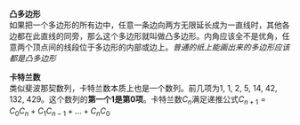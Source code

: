 **凸多边形**  
如果把一个多边形的所有边中，任意一条边向两方无限延长成为一直线时，其他各边都在此直线的同旁，那么这个多边形就叫做凸多边形。内角应该全不是优角，任意两个顶点间的线段位于多边形的内部或边上。*普通的纸上能画出来的多边形应该都是凸多边形*  

**卡特兰数**  
类似斐波那契数列，卡特兰数本质上也是一个数列。前几项为1, 1, 2, 5, 14, 42, 132, 429。这个数列的**第一个1是第0项**。卡特兰数$C_{n}$满足递推公式$C_{n+1}=C_0C_n+C_1C_{n-1}+...+C_nC_0$  